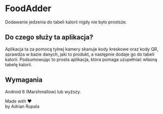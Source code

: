 # FoodAdder
Dodawanie jedzenia do tabeli kalorii nigdy nie było prostsze.

## Do czego służy ta aplikacja?
Aplikacja ta za pomocą tylnej kamery skanuje kody kreskowe oraz kody QR, sprawdza w bazie danych, jaki to produkt, a następnie dodaje go do tabeli kalorii.
Podsumowując to prosta aplikacja, która pomaga uzupełniać własną tabelę kalorii.

## Wymagania
Android 6 (Marshmallow) lub wyższy.



Made with ❤  
by Adrian Rupala
